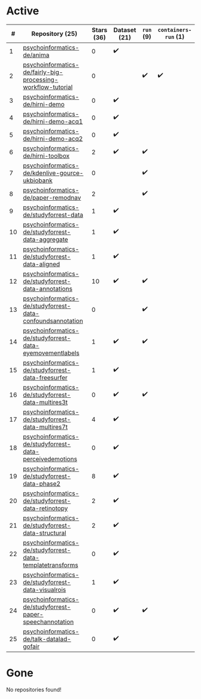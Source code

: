 # Active
| # | Repository (25) | Stars (36) | Dataset (21) | `run` (9) | `containers-run` (1) |
| --- | --- | --- | --- | --- | --- |
| 1 | [psychoinformatics-de/anima](https://github.com/psychoinformatics-de/anima) | 0 | :heavy_check_mark: |  |  |
| 2 | [psychoinformatics-de/fairly-big-processing-workflow-tutorial](https://github.com/psychoinformatics-de/fairly-big-processing-workflow-tutorial) | 0 |  | :heavy_check_mark: | :heavy_check_mark: |
| 3 | [psychoinformatics-de/hirni-demo](https://github.com/psychoinformatics-de/hirni-demo) | 0 | :heavy_check_mark: |  |  |
| 4 | [psychoinformatics-de/hirni-demo-acq1](https://github.com/psychoinformatics-de/hirni-demo-acq1) | 0 | :heavy_check_mark: |  |  |
| 5 | [psychoinformatics-de/hirni-demo-acq2](https://github.com/psychoinformatics-de/hirni-demo-acq2) | 0 | :heavy_check_mark: |  |  |
| 6 | [psychoinformatics-de/hirni-toolbox](https://github.com/psychoinformatics-de/hirni-toolbox) | 2 | :heavy_check_mark: | :heavy_check_mark: |  |
| 7 | [psychoinformatics-de/kdenlive-gource-ukbiobank](https://github.com/psychoinformatics-de/kdenlive-gource-ukbiobank) | 0 |  | :heavy_check_mark: |  |
| 8 | [psychoinformatics-de/paper-remodnav](https://github.com/psychoinformatics-de/paper-remodnav) | 2 |  | :heavy_check_mark: |  |
| 9 | [psychoinformatics-de/studyforrest-data](https://github.com/psychoinformatics-de/studyforrest-data) | 1 | :heavy_check_mark: |  |  |
| 10 | [psychoinformatics-de/studyforrest-data-aggregate](https://github.com/psychoinformatics-de/studyforrest-data-aggregate) | 1 | :heavy_check_mark: |  |  |
| 11 | [psychoinformatics-de/studyforrest-data-aligned](https://github.com/psychoinformatics-de/studyforrest-data-aligned) | 1 | :heavy_check_mark: |  |  |
| 12 | [psychoinformatics-de/studyforrest-data-annotations](https://github.com/psychoinformatics-de/studyforrest-data-annotations) | 10 | :heavy_check_mark: | :heavy_check_mark: |  |
| 13 | [psychoinformatics-de/studyforrest-data-confoundsannotation](https://github.com/psychoinformatics-de/studyforrest-data-confoundsannotation) | 0 |  | :heavy_check_mark: |  |
| 14 | [psychoinformatics-de/studyforrest-data-eyemovementlabels](https://github.com/psychoinformatics-de/studyforrest-data-eyemovementlabels) | 1 | :heavy_check_mark: | :heavy_check_mark: |  |
| 15 | [psychoinformatics-de/studyforrest-data-freesurfer](https://github.com/psychoinformatics-de/studyforrest-data-freesurfer) | 1 | :heavy_check_mark: |  |  |
| 16 | [psychoinformatics-de/studyforrest-data-multires3t](https://github.com/psychoinformatics-de/studyforrest-data-multires3t) | 0 | :heavy_check_mark: | :heavy_check_mark: |  |
| 17 | [psychoinformatics-de/studyforrest-data-multires7t](https://github.com/psychoinformatics-de/studyforrest-data-multires7t) | 4 | :heavy_check_mark: |  |  |
| 18 | [psychoinformatics-de/studyforrest-data-perceivedemotions](https://github.com/psychoinformatics-de/studyforrest-data-perceivedemotions) | 0 | :heavy_check_mark: |  |  |
| 19 | [psychoinformatics-de/studyforrest-data-phase2](https://github.com/psychoinformatics-de/studyforrest-data-phase2) | 8 | :heavy_check_mark: |  |  |
| 20 | [psychoinformatics-de/studyforrest-data-retinotopy](https://github.com/psychoinformatics-de/studyforrest-data-retinotopy) | 2 | :heavy_check_mark: |  |  |
| 21 | [psychoinformatics-de/studyforrest-data-structural](https://github.com/psychoinformatics-de/studyforrest-data-structural) | 2 | :heavy_check_mark: |  |  |
| 22 | [psychoinformatics-de/studyforrest-data-templatetransforms](https://github.com/psychoinformatics-de/studyforrest-data-templatetransforms) | 0 | :heavy_check_mark: |  |  |
| 23 | [psychoinformatics-de/studyforrest-data-visualrois](https://github.com/psychoinformatics-de/studyforrest-data-visualrois) | 1 | :heavy_check_mark: |  |  |
| 24 | [psychoinformatics-de/studyforrest-paper-speechannotation](https://github.com/psychoinformatics-de/studyforrest-paper-speechannotation) | 0 | :heavy_check_mark: | :heavy_check_mark: |  |
| 25 | [psychoinformatics-de/talk-datalad-gofair](https://github.com/psychoinformatics-de/talk-datalad-gofair) | 0 | :heavy_check_mark: |  |  |

# Gone
No repositories found!
